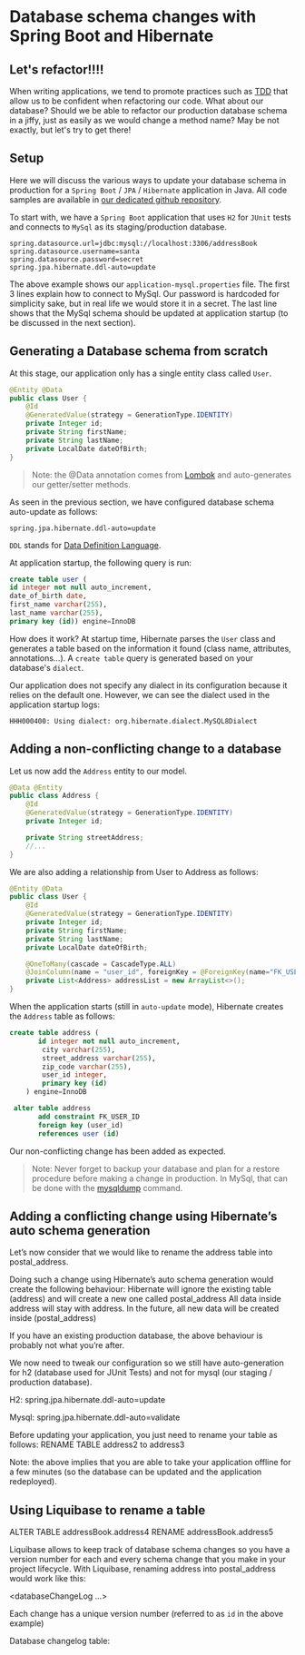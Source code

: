# Database schema changes with Spring Boot and Hibernate

## Let's refactor!!!!

When writing applications, we tend to promote practices such as [TDD](https://en.wikipedia.org/wiki/Test-driven_development) that allow us to be confident when refactoring our code. 
What about our database? Should we be able to refactor our production database schema in a jiffy, just as easily as we would change a method name? May be not exactly, but let's try to get there!

## Setup

Here we will discuss the various ways to update your database schema in production for a `Spring Boot` / `JPA` / `Hibernate` application in Java.
All code samples are available in [our dedicated github repository](https://github.com/michaelisvy/java-db-schema-updates).

To start with, we have a `Spring Boot` application that uses `H2` for `JUnit` tests and connects to `MySql` as its staging/production database. 

```.properties
spring.datasource.url=jdbc:mysql://localhost:3306/addressBook
spring.datasource.username=santa
spring.datasource.password=secret
spring.jpa.hibernate.ddl-auto=update
```

The above example shows our `application-mysql.properties` file. 
The first 3 lines explain how to connect to MySql. Our password is hardcoded for simplicity sake, but in real life we would store it in a secret.
The last line shows that the MySql schema should be updated at application startup (to be discussed in the next section). 


## Generating a Database schema from scratch

At this stage, our application only has a single entity class called `User`.

```java
@Entity @Data
public class User {
    @Id
    @GeneratedValue(strategy = GenerationType.IDENTITY)
    private Integer id;
    private String firstName;
    private String lastName;
    private LocalDate dateOfBirth;
}
```
> Note: the @Data annotation comes from [Lombok](https://projectlombok.org/) and auto-generates our getter/setter methods.

As seen in the previous section, we have configured database schema auto-update as follows:

```.properties
spring.jpa.hibernate.ddl-auto=update
```

`DDL` stands for [Data Definition Language](https://en.wikipedia.org/wiki/Data_definition_language).

At application startup, the following query is run:

```sql
create table user (
id integer not null auto_increment, 
date_of_birth date, 
first_name varchar(255), 
last_name varchar(255), 
primary key (id)) engine=InnoDB
```

How does it work? At startup time, Hibernate parses the `User` class and generates a table based on the information it found (class name, attributes, annotations…).
A `create table` query is generated based on your database's `dialect`.

Our application does not specify any dialect in its configuration because it relies on the default one. However, we can see the dialect used in the application startup logs:
```
HHH000400: Using dialect: org.hibernate.dialect.MySQL8Dialect
```

## Adding a non-conflicting change to a database
Let us now add the `Address` entity to our model.

```java
@Data @Entity
public class Address {
    @Id
    @GeneratedValue(strategy = GenerationType.IDENTITY)
    private Integer id;

    private String streetAddress;
    //...
}
```

We are also adding a relationship from User to Address as follows:

```java
@Entity @Data
public class User {
    @Id
    @GeneratedValue(strategy = GenerationType.IDENTITY)
    private Integer id;
    private String firstName;
    private String lastName;
    private LocalDate dateOfBirth;

    @OneToMany(cascade = CascadeType.ALL)
    @JoinColumn(name = "user_id", foreignKey = @ForeignKey(name="FK_USER_ID"))
    private List<Address> addressList = new ArrayList<>();
}
```

When the application starts (still in `auto-update` mode), Hibernate creates the `Address` table as follows:

```sql
create table address (
       id integer not null auto_increment,
        city varchar(255),
        street_address varchar(255),
        zip_code varchar(255),
        user_id integer,
        primary key (id)
    ) engine=InnoDB

 alter table address 
       add constraint FK_USER_ID 
       foreign key (user_id) 
       references user (id)
```

Our non-conflicting change has been added as expected. 

> Note: Never forget to backup your database and plan for a restore procedure before making a change in production. In MySql, that can be done with the [mysqldump](https://www.thegeekstuff.com/2008/09/backup-and-restore-mysql-database-using-mysqldump/) command.

## Adding a conflicting change using Hibernate’s auto schema generation
Let’s now consider that we would like to rename the address table into postal_address.

Doing such a change using Hibernate’s auto schema generation would create the following behaviour:
Hibernate will ignore the existing table (address) and will create a new one called postal_address
All data inside address will stay with address. In the future, all new data will be created inside (postal_address)

If you have an existing production database, the above behaviour is probably not what you’re after. 

We now need to tweak our configuration so we still have auto-generation  for h2 (database used for JUnit Tests) and not for mysql (our staging / production database).

H2:
spring.jpa.hibernate.ddl-auto=update

Mysql:
spring.jpa.hibernate.ddl-auto=validate


Before updating your application, you just need to rename your table as follows:
RENAME TABLE address2 to address3


Note: the above implies that you are able to take your application offline for a few minutes (so the database can be updated and the application redeployed). 


## Using Liquibase to rename a table
 ALTER TABLE addressBook.address4 RENAME addressBook.address5

Liquibase allows to keep track of database schema changes so you have a version number for each and every schema change that you make in your project lifecycle. 
With Liquibase, renaming address into postal_address would work like this:

<databaseChangeLog  ...>
   <changeSet author="John" id="1.2">
       <renameTable oldTableName="address" newTableName="postal_address" />
   </changeSet>
</databaseChangeLog>

Each change has a unique version number (referred to as `id` in the above example)

Database changelog table:
